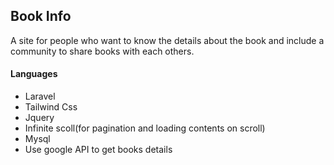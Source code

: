 <h2>Book Info</h2>

<p>
A site for people who want to know the details about the book and include a community to share books with each others.
</p>

<h4>Languages</h4>
<ul>
    <li>Laravel</li>
    <li>Tailwind Css</li>
    <li>Jquery</li>
    <li>Infinite scoll(for pagination and loading contents on scroll)</li>    
    <li>Mysql</li>
    <li>Use google API to get books details</li>
</ul>

